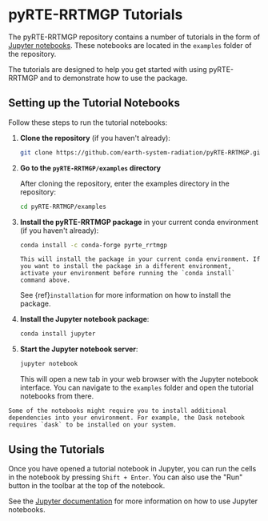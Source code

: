 # pyRTE-RRTMGP Tutorials

The pyRTE-RRTMGP repository contains a number of tutorials in the form of  [Jupyter notebooks](https://docs.jupyter.org). These notebooks are located in the `examples` folder of the repository.

The tutorials are designed to help you get started with using pyRTE-RRTMGP and to demonstrate how to use the package.

## Setting up the Tutorial Notebooks

Follow these steps to run the tutorial notebooks:

1. **Clone the repository** (if you haven't already):

    ```bash
    git clone https://github.com/earth-system-radiation/pyRTE-RRTMGP.git
    ```

2. **Go to the ``pyRTE-RRTMGP/examples`` directory**

    After cloning the repository, enter the examples directory in the repository:

    ```bash
    cd pyRTE-RRTMGP/examples
    ```

3. **Install the pyRTE-RRTMGP package** in your current conda environment (if you haven't already):

    ```bash
    conda install -c conda-forge pyrte_rrtmgp
    ```

    ```{note}
    This will install the package in your current conda environment. If you want to install the package in a different environment, activate your environment before running the `conda install` command above.
    ```

    See {ref}`installation` for more information on how to install the package.

4. **Install the Jupyter notebook package**:

    ```bash
    conda install jupyter
    ```

5. **Start the Jupyter notebook server**:

    ```bash
    jupyter notebook
    ```

    This will open a new tab in your web browser with the Jupyter notebook interface. You can navigate to the `examples` folder and open the tutorial notebooks from there.

```{note}
Some of the notebooks might require you to install additional dependencies into your environment. For example, the Dask notebook requires `dask` to be installed on your system.
```

## Using the Tutorials

Once you have opened a tutorial notebook in Jupyter, you can run the cells in the notebook by pressing `Shift + Enter`. You can also use the "Run" button in the toolbar at the top of the notebook.

See the [Jupyter documentation](https://docs.jupyter.org) for more information on how to use Jupyter notebooks.
